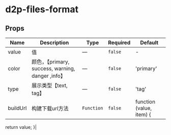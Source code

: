 # d2p-files-format

## Props

<!-- @vuese:d2p-files-format:props:start -->
|Name|Description|Type|Required|Default|
|---|---|---|---|---|
|value|值|—|`false`|-|
|color|颜色，【primary, success, warning, danger ,info】|—|`false`|'primary'|
|type|展示类型【text, tag】|—|`false`|'tag'|
|buildUrl|构建下载url方法|`Function`|`false`|function (value, item) {
  return value;
}|

<!-- @vuese:d2p-files-format:props:end -->



